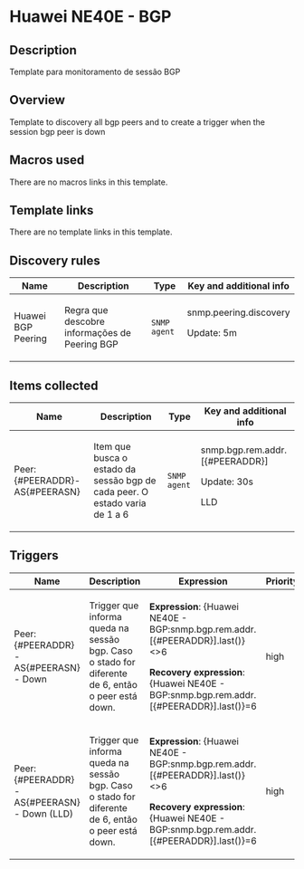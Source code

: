 # Huawei NE40E - BGP

## Description

Template para monitoramento de sessão BGP

## Overview

Template to discovery all bgp peers and to create a trigger when the session bgp peer is down



## Macros used

There are no macros links in this template.

## Template links

There are no template links in this template.

## Discovery rules

|Name|Description|Type|Key and additional info|
|----|-----------|----|----|
|Huawei BGP Peering|<p>Regra que descobre informações de Peering BGP</p>|`SNMP agent`|snmp.peering.discovery<p>Update: 5m</p>|


## Items collected

|Name|Description|Type|Key and additional info|
|----|-----------|----|----|
|Peer: {#PEERADDR}-AS{#PEERASN}|<p>Item que busca o estado da sessão bgp de cada peer. O estado varia de 1 a 6</p>|`SNMP agent`|snmp.bgp.rem.addr.[{#PEERADDR}]<p>Update: 30s</p><p>LLD</p>|


## Triggers

|Name|Description|Expression|Priority|
|----|-----------|----------|--------|
|Peer: {#PEERADDR}-AS{#PEERASN} - Down|<p>Trigger que informa queda na sessão bgp. Caso o stado for diferente de 6, então o peer está down.</p>|<p>**Expression**: {Huawei NE40E - BGP:snmp.bgp.rem.addr.[{#PEERADDR}].last()}<>6</p><p>**Recovery expression**: {Huawei NE40E - BGP:snmp.bgp.rem.addr.[{#PEERADDR}].last()}=6</p>|high|
|Peer: {#PEERADDR}-AS{#PEERASN} - Down (LLD)|<p>Trigger que informa queda na sessão bgp. Caso o stado for diferente de 6, então o peer está down.</p>|<p>**Expression**: {Huawei NE40E - BGP:snmp.bgp.rem.addr.[{#PEERADDR}].last()}<>6</p><p>**Recovery expression**: {Huawei NE40E - BGP:snmp.bgp.rem.addr.[{#PEERADDR}].last()}=6</p>|high|
